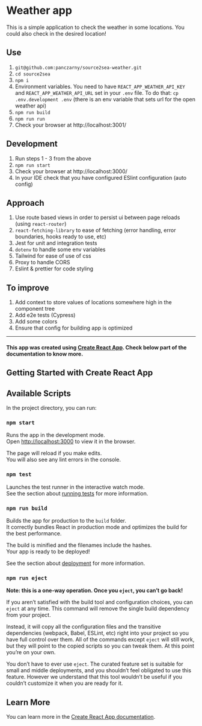 # Weather app
This is a simple application to check the weather in some locations. You could also check in the desired location!

## Use
1. `git@github.com:panczarny/source2sea-weather.git`
2. `cd source2sea`
3. `npm i`
4. Environment variables. You need to have `REACT_APP_WEATHER_API_KEY` and `REACT_APP_WEATHER_API_URL` set in your `.env` file. To do that: `cp .env.development .env` (there is an env variable that sets url for the open weather api)
5. `npm run build`
6. `npm run run`
7. Check your browser at http://localhost:3001/

## Development
1. Run steps 1 - 3 from the above
2. `npm run start`
3. Check your browser at http://localhost:3000/
4. In your IDE check that you have configured ESlint configuration (auto config)

## Approach
1. Use route based views in order to persist ui between page reloads (using `react-router`)
2. `react-fetching-library` to ease of fetching (error handling, error boundaries, hooks ready to use, etc)
3. Jest for unit and integration tests
4. `dotenv` to handle some env variables
5. Tailwind for ease of use of css
6. Proxy to handle CORS
7. Eslint & prettier for code styling

## To improve
1. Add context to store values of locations somewhere high in the component tree
2. Add e2e tests (Cypress)
3. Add some colors
4. Ensure that config for building app is optimized

---

#### This app was created using [Create React App](https://github.com/facebook/create-react-app). Check below part of the documentation to know more.

## Getting Started with Create React App

## Available Scripts

In the project directory, you can run:

### `npm start`

Runs the app in the development mode.\
Open [http://localhost:3000](http://localhost:3000) to view it in the browser.

The page will reload if you make edits.\
You will also see any lint errors in the console.

### `npm test`

Launches the test runner in the interactive watch mode.\
See the section about [running tests](https://facebook.github.io/create-react-app/docs/running-tests) for more information.

### `npm run build`

Builds the app for production to the `build` folder.\
It correctly bundles React in production mode and optimizes the build for the best performance.

The build is minified and the filenames include the hashes.\
Your app is ready to be deployed!

See the section about [deployment](https://facebook.github.io/create-react-app/docs/deployment) for more information.

### `npm run eject`

**Note: this is a one-way operation. Once you `eject`, you can’t go back!**

If you aren’t satisfied with the build tool and configuration choices, you can `eject` at any time. This command will remove the single build dependency from your project.

Instead, it will copy all the configuration files and the transitive dependencies (webpack, Babel, ESLint, etc) right into your project so you have full control over them. All of the commands except `eject` will still work, but they will point to the copied scripts so you can tweak them. At this point you’re on your own.

You don’t have to ever use `eject`. The curated feature set is suitable for small and middle deployments, and you shouldn’t feel obligated to use this feature. However we understand that this tool wouldn’t be useful if you couldn’t customize it when you are ready for it.

## Learn More

You can learn more in the [Create React App documentation](https://facebook.github.io/create-react-app/docs/getting-started).


